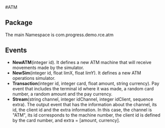 #ATM

## Package
The main Namespace is com.progress.demo.rce.atm

## Events
* **NewATM**(integer id). It defines a new ATM machine that will receive movements made by the simulator.
* **NewSim**(integer id, float limX, float limY). It defines a new ATM operations simulator.
* **Transaction**(integer id, integer card, float amount, string currency). Pay event that includes the terminal id where it was made, a random card number, a random amount and the pay currency.
* **Stream**(string channel, integer idChannel, integer idClient, sequence<string> extra). The output event that has the information about the channel, its id, the client id and the extra information.
In this case, the channel is "ATM", its id corresponds to the machine number, the client id is defined by the card number, and extra = [amount, currency].


